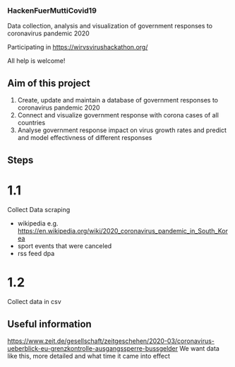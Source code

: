 ### HackenFuerMuttiCovid19
Data collection, analysis and visualization of government responses to coronavirus pandemic 2020

Participating in https://wirvsvirushackathon.org/

All help is welcome!


## Aim of this project

1. Create, update and maintain a database of government responses to coronavirus pandemic 2020
2. Connect and visualize government response with corona cases of all countries
3. Analyse government response impact on virus growth rates and predict and model effectivness of different responses

## Steps

# 1.1
Collect Data scraping 
- wikipedia e.g. https://en.wikipedia.org/wiki/2020_coronavirus_pandemic_in_South_Korea
- sport events that were canceled
- rss feed dpa

# 1.2
Collect data in csv


## Useful information 
https://www.zeit.de/gesellschaft/zeitgeschehen/2020-03/coronavirus-ueberblick-eu-grenzkontrolle-ausgangssperre-bussgelder
We want data like this, more detailed and what time it came into effect
